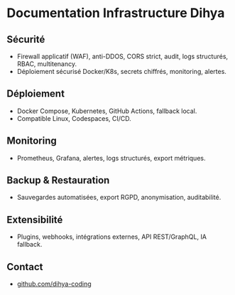 # Documentation Infrastructure Dihya

## Sécurité
- Firewall applicatif (WAF), anti-DDOS, CORS strict, audit, logs structurés, RBAC, multitenancy.
- Déploiement sécurisé Docker/K8s, secrets chiffrés, monitoring, alertes.

## Déploiement
- Docker Compose, Kubernetes, GitHub Actions, fallback local.
- Compatible Linux, Codespaces, CI/CD.

## Monitoring
- Prometheus, Grafana, alertes, logs structurés, export métriques.

## Backup & Restauration
- Sauvegardes automatisées, export RGPD, anonymisation, auditabilité.

## Extensibilité
- Plugins, webhooks, intégrations externes, API REST/GraphQL, IA fallback.

## Contact
- [github.com/dihya-coding](https://github.com/dihya-coding)
